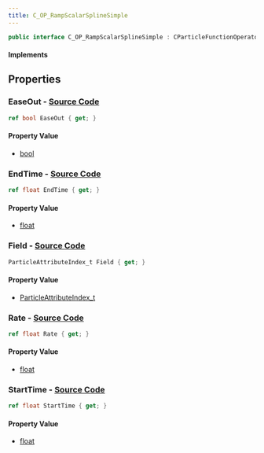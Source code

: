 ```yaml
---
title: C_OP_RampScalarSplineSimple
---
```


```csharp
public interface C_OP_RampScalarSplineSimple : CParticleFunctionOperator, CParticleFunction, ISchemaClass<CParticleFunction>, ISchemaClass<CParticleFunctionOperator>, ISchemaClass<C_OP_RampScalarSplineSimple>, ISchemaField, ISchemaClass, INativeHandle
```

#### Implements

## Properties

### **EaseOut** - [Source Code](https://github.com/swiftly-solution/swiftlys2/blob/main/managed/src/SwiftlyS2.Generated/Schemas/Interfaces/C_OP_RampScalarSplineSimple.cs#L24)

```csharp
ref bool EaseOut { get; }
```

#### Property Value

- [bool](https://learn.microsoft.com/dotnet/api/system.boolean)

### **EndTime** - [Source Code](https://github.com/swiftly-solution/swiftlys2/blob/main/managed/src/SwiftlyS2.Generated/Schemas/Interfaces/C_OP_RampScalarSplineSimple.cs#L20)

```csharp
ref float EndTime { get; }
```

#### Property Value

- [float](https://learn.microsoft.com/dotnet/api/system.single)

### **Field** - [Source Code](https://github.com/swiftly-solution/swiftlys2/blob/main/managed/src/SwiftlyS2.Generated/Schemas/Interfaces/C_OP_RampScalarSplineSimple.cs#L22)

```csharp
ParticleAttributeIndex_t Field { get; }
```

#### Property Value

- [ParticleAttributeIndex_t](/docs/api/shared/schemadefinitions/particleattributeindex_t)

### **Rate** - [Source Code](https://github.com/swiftly-solution/swiftlys2/blob/main/managed/src/SwiftlyS2.Generated/Schemas/Interfaces/C_OP_RampScalarSplineSimple.cs#L16)

```csharp
ref float Rate { get; }
```

#### Property Value

- [float](https://learn.microsoft.com/dotnet/api/system.single)

### **StartTime** - [Source Code](https://github.com/swiftly-solution/swiftlys2/blob/main/managed/src/SwiftlyS2.Generated/Schemas/Interfaces/C_OP_RampScalarSplineSimple.cs#L18)

```csharp
ref float StartTime { get; }
```

#### Property Value

- [float](https://learn.microsoft.com/dotnet/api/system.single)

